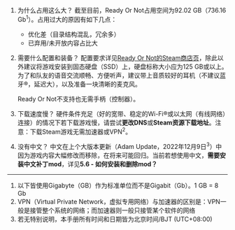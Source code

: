 1. 为什么占用这么大？
	截至目前，Ready Or Not占用空间为92.02 GB（736.16 Gb<sup>1</sup>）。占用过大的原因有如下几点：
	* 优化差（目录结构混乱，冗余多）
	* 已弃用/未开放内容占比大

2. 需要什么配置和装备？
	配置要求详见[Ready Or Not的Steam商店页](https://store.steampowered.com/app/1144200/Ready_or_Not/)，除此以外建议将游戏安装到固态硬盘（SSD）上，硬盘标称大小应为125 GB或以上。为了和队友的语音交流顺畅、方便听声，建议带上音质较好的耳机（不建议蓝牙®，延迟大），以及准备一块清晰的麦克风。
	
	Ready Or Not不支持也无需手柄（控制器）。

3. 下载速度慢？
	硬件条件充足（好的宽带、稳定的Wi-Fi®或以太网（有线网络）连接）的情况下若下载游戏慢，请尝试**更改DNS**或**Steam资源下载地址**。注意：下载Steam游戏无需加速器或VPN<sup>2</sup>。

4. 没有中文？
	中文在上个大版本更新（Adam Update，2022年12月9日<sup>3</sup>）中因为游戏内容大幅修改而移除，在将来可能回归。当前若想使用中文，**需要安装中文补丁mod**，详见**5.6 - 如何安装和删除mod？**

---
1. 以下皆使用Gigabyte（GB）作为标准单位而不是Gigabit（Gb）。1 GB = 8 Gb
2. VPN（Virtual Private Network，虚拟专用网络）与加速器的区别是：VPN一般是接管整个系统的网络；而加速器则一般只接管某个软件的网络
3. 若无特别说明，本手册所有时间和日期皆为北京时间/BJT (UTC+08:00)